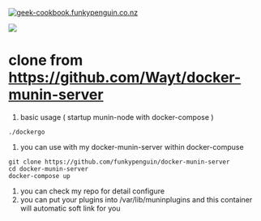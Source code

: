 [geekkitchenurl]: https://geek-cookbook.funkypenguin.co.nz
[forumurl]: https://discourse.geek-kitchen.funkypenguin.co.nz
[discordurl]: https://discord.gg/NHZzU7Q
[appurl]: http://munin-monitoring.org/
[hub]: https://hub.docker.com/r/funkypenguin/munin-server/

[![geek-cookbook.funkypenguin.co.nz](https://d33wubrfki0l68.cloudfront.net/cefa9bb8c5ffcbf87425313442bea9d8eb873476/eea9a/images/site-logo.png)][geekkitchenurl]


[![](https://badge.imagelayers.io/funkypenguin/docker-munin-node:latest.svg)](https://imagelayers.io/?images=funkypenguin/docker-munin-node:latest 'Get your own badge on imagelayers.io')

# clone from https://github.com/Wayt/docker-munin-server
1. basic usage ( startup munin-node with docker-compose )
```
./dockergo
```
1. you can use with my docker-munin-server within docker-compuse
```
git clone https://github.com/funkypenguin/docker-munin-server
cd docker-munin-server
docker-compose up
```
1. you can check my repo for detail configure
1. you can put your plugins into /var/lib/muninplugins and this container will automatic soft link for you
